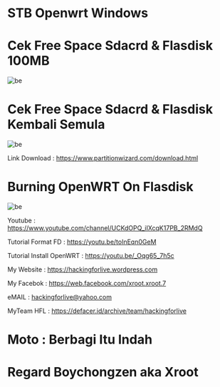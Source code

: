 # STB Openwrt Windows

# Cek Free Space Sdacrd & Flasdisk 100MB
![be](https://raw.githubusercontent.com/boychongzen18/STB-Openwrt_Windows/main/fd.jpg)

# Cek Free Space Sdacrd & Flasdisk Kembali Semula 
![be](https://raw.githubusercontent.com/boychongzen18/STB-Openwrt_Windows/main/fd1.jpg)

Link Download : https://www.partitionwizard.com/download.html

# Burning OpenWRT On Flasdisk
![be](https://raw.githubusercontent.com/boychongzen18/STB-Openwrt_Windows/main/burning.jpg)



Youtube      : https://www.youtube.com/channel/UCKdOPQ_iIXcqK17PB_2RMdQ

Tutorial Format FD : https://youtu.be/toInEqn0GeM

Tutorial Install OpenWRT : https://youtu.be/_Oqg65_7h5c

My Website    : https://hackingforlive.wordpress.com

My Facebok    : https://web.facebook.com/xroot.xroot.7

eMAIL         : hackingforlive@yahoo.com      

MyTeam HFL    : https://defacer.id/archive/team/hackingforlive

# Moto : Berbagi Itu Indah

# Regard Boychongzen aka Xroot
